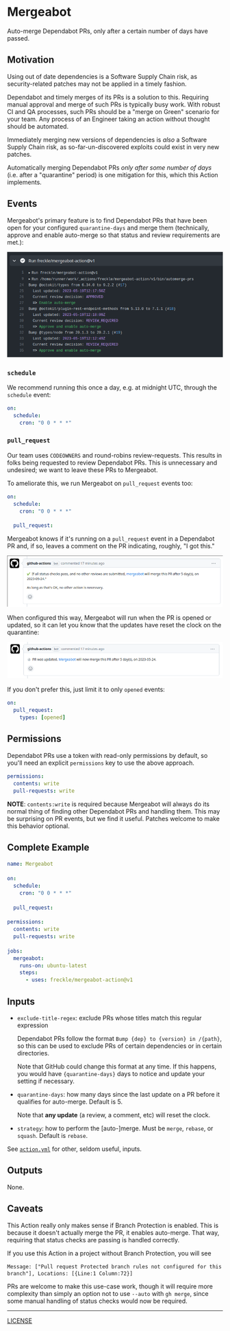 # Mergeabot

Auto-merge Dependabot PRs, only after a certain number of days have passed.

## Motivation

Using out of date dependencies is a Software Supply Chain risk, as
security-related patches may not be applied in a timely fashion.

Dependabot and timely merges of its PRs is a solution to this. Requiring manual
approval and merge of such PRs is typically busy work. With robust CI and QA
processes, such PRs should be a "merge on Green" scenario for your team. Any
process of an Engineer taking an action without thought should be automated.

Immediately merging new versions of dependencies is _also_ a Software Supply
Chain risk, as so-far-un-discovered exploits could exist in very new patches.

Automatically merging Dependabot PRs _only after some number of days_ (i.e.
after a "quarantine" period) is one mitigation for this, which this Action
implements.

## Events

Mergeabot's primary feature is to find Dependabot PRs that have been open for
your configured `quarantine-days` and merge them (technically, approve and
enable auto-merge so that status and review requirements are met.):

![Mergeabot example](./screenshots/example.png)

### `schedule`

We recommend running this once a day, e.g. at midnight UTC, through the
`schedule` event:

```yaml
on:
  schedule:
    cron: "0 0 * * *"
```

### `pull_request`

Our team uses `CODEOWNERS` and round-robins review-requests. This results in
folks being requested to review Dependabot PRs. This is unnecessary and
undesired; we want to leave these PRs to Mergeabot.

To ameliorate this, we run Mergeabot on `pull_request` events too:

```yaml
on:
  schedule:
    cron: "0 0 * * *"

  pull_request:
```

Mergeabot knows if it's running on a `pull_request` event in a Dependabot PR
and, if so, leaves a comment on the PR indicating, roughly, "I got this."

![Mergeabot comment on opened event](./screenshots/opened-comment.png)

When configured this way, Mergeabot will run when the PR is opened or updated,
so it can let you know that the updates have reset the clock on the quarantine:

![Mergeabot comment on synchronized event](./screenshots/synchronized-comment.png)

If you don't prefer this, just limit it to only `opened` events:

```yaml
on:
  pull_request:
    types: [opened]
```

## Permissions

Dependabot PRs use a token with read-only permissions by default, so you'll need
an explicit `permissions` key to use the above approach.

```yaml
permissions:
  contents: write
  pull-requests: write
```

**NOTE**: `contents:write` is required because Mergeabot will always do its
normal thing of finding other Dependabot PRs and handling them. This may be
surprising on PR events, but we find it useful. Patches welcome to make this
behavior optional.

## Complete Example

```yaml
name: Mergeabot

on:
  schedule:
    cron: "0 0 * * *"

  pull_request:

permissions:
  contents: write
  pull-requests: write

jobs:
  mergeabot:
    runs-on: ubuntu-latest
    steps:
      - uses: freckle/mergeabot-action@v1
```

## Inputs

- `exclude-title-regex`: exclude PRs whose titles match this regular expression

  Dependabot PRs follow the format `Bump {dep} to {version} in /{path}`, so this
  can be used to exclude PRs of certain dependencies or in certain directories.

  Note that GitHub could change this format at any time. If this happens, you
  would have `{quarantine-days}` days to notice and update your setting if
  necessary.

- `quarantine-days`: how many days since the last update on a PR before it
  qualifies for auto-merge. Default is 5.

  Note that **any update** (a review, a comment, etc) will reset the clock.

- `strategy`: how to perform the [auto-]merge. Must be `merge`, `rebase`, or
  `squash`. Default is `rebase`.

See [`action.yml`](./action.yml) for other, seldom useful, inputs.

## Outputs

None.

## Caveats

This Action really only makes sense if Branch Protection is enabled. This is
because it doesn't actually merge the PR, it enables auto-merge. That way,
requiring that status checks are passing is handled correctly.

If you use this Action in a project without Branch Protection, you will see

```
Message: ["Pull request Protected branch rules not configured for this branch"], Locations: [{Line:1 Column:72}]
```

PRs are welcome to make this use-case work, though it will require more
complexity than simply an option not to use `--auto` with `gh merge`, since some
manual handling of status checks would now be required.

---

[LICENSE](./LICENSE)
